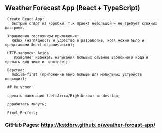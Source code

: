 ## Weather Forecast App (React + TypeScript)
```
 Create React App:
   быстрый старт из коробки, т.к проект небольшой и не требует сложных настроек. 
 
 Управления состоянием приложения: 
   Redux (наглядность и удобство в разработке, хотя можно было и средставими Reaсt ограничиться);
 
 HTTP-запросы: Axios 
    позволяет избежать написания больших объёмов шаблонного кода и сделать код чище и понятнее);
 
 Верстка:
   mobile-first (приложение явно больше для мобильных устройств подходит);
 
 ## Не успел:
 
 сделать навигацию (LeftArrow/RightArrow) на desctop;
 
 доработать инпуты;
 
 Pixel Perfect;
```
### GitHub Pages: https://kstdbrv.github.io/weather-forcast-app/
